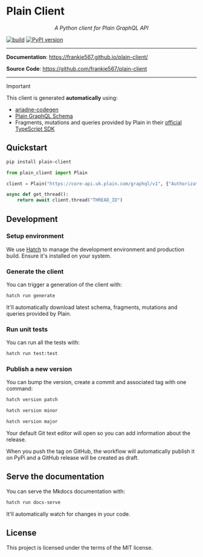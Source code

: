 # Plain Client

<p align="center">
    <em>A Python client for Plain GraphQL API</em>
</p>

[![build](https://github.com/frankie567/plain-client/workflows/Build/badge.svg)](https://github.com/frankie567/plain-client/actions)
[![PyPI version](https://badge.fury.io/py/plain-client.svg)](https://badge.fury.io/py/plain-client)

---

**Documentation**: <a href="https://frankie567.github.io/plain-client/" target="_blank">https://frankie567.github.io/plain-client/</a>

**Source Code**: <a href="https://github.com/frankie567/plain-client" target="_blank">https://github.com/frankie567/plain-client</a>

---

> [!IMPORTANT]
> This client is generated **automatically** using:
> * [ariadne-codegen](https://github.com/mirumee/ariadne-codegen)
> * [Plain GraphQL Schema](https://core-api.uk.plain.com/graphql/v1/schema.graphql)
> * Fragments, mutations and queries provided by Plain in their [official TypeScript SDK](https://github.com/team-plain/typescript-sdk/tree/main/src/graphql)

## Quickstart

```bash
pip install plain-client
```

```py
from plain_client import Plain

client = Plain("https://core-api.uk.plain.com/graphql/v1", {"Authorization": "Bearer YOUR_API_KEY"})

async def get_thread():
    return await client.thread("THREAD_ID")
```

## Development

### Setup environment

We use [Hatch](https://hatch.pypa.io/latest/install/) to manage the development environment and production build. Ensure it's installed on your system.

### Generate the client

You can trigger a generation of the client with:

```bash
hatch run generate
```

It'll automatically download latest schema, fragments, mutations and queries provided by Plain.

### Run unit tests

You can run all the tests with:

```bash
hatch run test:test
```

### Publish a new version

You can bump the version, create a commit and associated tag with one command:

```bash
hatch version patch
```

```bash
hatch version minor
```

```bash
hatch version major
```

Your default Git text editor will open so you can add information about the release.

When you push the tag on GitHub, the workflow will automatically publish it on PyPi and a GitHub release will be created as draft.

## Serve the documentation

You can serve the Mkdocs documentation with:

```bash
hatch run docs-serve
```

It'll automatically watch for changes in your code.

## License

This project is licensed under the terms of the MIT license.
